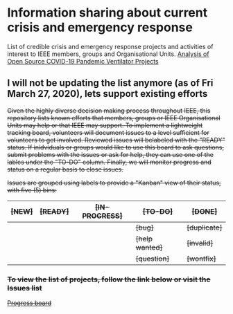 # Information sharing about current crisis and emergency response
List of credible crisis and emergency response projects and activities of interest to IEEE members, groups and Organisational Units.
[Analysis of Open Source COVID-19 Pandemic Ventilator Projects](https://medium.com/@RobertLeeRead/analysis-of-open-source-covid-19-pandemic-ventilator-projects-27acf9075f7e)

## **I will not be updating the list anymore (as of Fri March 27, 2020), lets support existing efforts**

<s>Given the highly diverse decision making process throughout IEEE, this repository lists known efforts that members, groups or IEEE Organisational Units may help or that IEEE may support. 
To implement a lightweight tracking board, volunteers will document issues to a level sufficient for volunteers to get involved. Reviewed issues will belabeled with the "READY" status. 
If inidviduals or groups would like to use this board to ask questions, submit problems with the issues or ask for help, they can use one of the lables under the "TO-DO" column.
Finally, we will monitor progress and status on a regular basis to close issues.<s/>

Issues are grouped using labels to provide a "Kanban" view of their status, with five (5) bins:

| **[NEW]** | **[READY]** | [IN-PROGRESS] | [TO-DO]        | [DONE]      |
| --------- | ----------- | ------------- | -------------- | ----------- |
|           |             |               |  [bug]         | [duplicate] |
|           |             |               |  [help wanted] | [invalid]   |
|           |             |               |  [question]    | [wontfix]   |

### To view the list of projects, follow the link below or visit the Issues list
[Progress board](https://github.com/IEEE-Humanitarian/crisis-rfi/projects/1)


